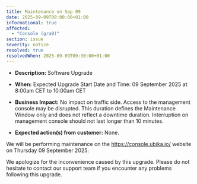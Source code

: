 ```yaml
---
title: Maintenance on Sep 09
date: 2025-09-09T08:00:00+01:00
informational: true
affected:
  - "Console (gra9)"
section: issue
severity: notice
resolved: true
resolvedWhen: 2025-09-09T09:30:00+01:00
---
```


* **Description:** Software Upgrade
* **When:** Expected Upgrade Start Date and Time: 09 September 2025 at 8:00am CET to 10:00am CET

* **Business Impact:**  No impact on traffic side. Access to the management console may be disrupted. This duration defines the Maintenance Window only and does not reflect a downtime duration. Interruption on management console should not last longer than 10 minutes.
* **Expected action(s) from customer:** None.

We will be performing maintenance on the https://console.ubika.io/ website on Thursday 09 September 2025.

We apologize for the inconvenience caused by this upgrade. Please do not hesitate to contact our support team if you encounter any problems following this upgrade.

